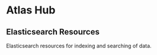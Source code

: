 # Atlas Hub

## Elasticsearch Resources

Elasticsearch resources for indexing and searching of data.
